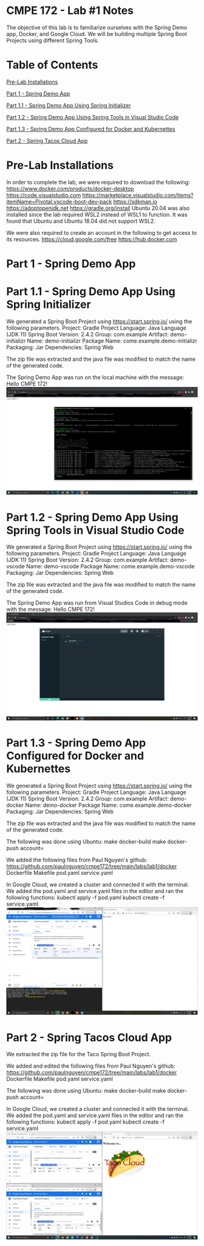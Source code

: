 # CMPE 172 - Lab #1 Notes
The objective of this lab is to familiarize ourselves with the Spring Demo app, Docker, and Google Cloud. We will be building multiple Spring Boot Projects using different Spring Tools.

# Table of Contents
[Pre-Lab Installations](#pre-lab-installations)

[Part 1 - Spring Demo App](#part-1---spring-demo-app)

[Part 1.1 - Spring Demo App Using Spring Initializer](#part-11---spring-demo-app-using-spring-initializer)

[Part 1.2 - Spring Demo App Using Spring Tools in Visual Studio Code](#part-12---spring-demo-app-using-spring-tools-in-visual-studio-code)

[Part 1.3 - Spring Demo App Configured for Docker and Kubernettes](#part-13---spring-demo-app-configured-for-docker-and-kubernettes)

[Part 2 - Spring Tacos Cloud App](#part-2---spring-tacos-cloud-app)

# Pre-Lab Installations
In order to complete the lab, we were required to download the following:
https://www.docker.com/products/docker-desktop
https://code.visualstudio.com
https://marketplace.visualstudio.com/items?itemName=Pivotal.vscode-boot-dev-pack
https://sdkman.io
https://adoptopenjdk.net
https://gradle.org/install
Ubuntu 20.04 was also installed since the lab required WSL2 instead of WSL1 to function. It was found that Ubuntu and Ubuntu 18.04 did not support WSL2.

We were also required to create an account in the following to get access to its resources.
https://cloud.google.com/free
https://hub.docker.com

# Part 1 - Spring Demo App

# Part 1.1 - Spring Demo App Using Spring Initializer
We generated a Spring Boot Project using https://start.spring.io/ using the following parameters.
Project: Gradle Project
Language: Java Language (JDK 11)
Spring Boot Version: 2.4.2
Group: com.example
Artifact: demo-initializr
Name: demo-initializr
Package Name: come.example.demo-initializr
Packaging: Jar
Dependencies: Spring Web

The zip file was extracted and the java file was modified to match the name of the generated code.

The Spring Demo App was run on the local machine with the message: Hello CMPE 172! 
![Spring Initializer](172.1/172.1.png)

# Part 1.2 - Spring Demo App Using Spring Tools in Visual Studio Code
We generated a Spring Boot Project using https://start.spring.io/ using the following parameters.
Project: Gradle Project
Language: Java Language (JDK 11)
Spring Boot Version: 2.4.2
Group: com.example
Artifact: demo-vscode
Name: demo-vscode
Package Name: come.example.demo-vscode
Packaging: Jar
Dependencies: Spring Web

The zip file was extracted and the java file was modified to match the name of the generated code.

The Spring Demo App was run from Visual Studios Code in debug mode with the message: Hello CMPE 172! 
![Spring VS Code](172.1/172.1.2.png)

# Part 1.3 - Spring Demo App Configured for Docker and Kubernettes
We generated a Spring Boot Project using https://start.spring.io/ using the following parameters.
Project: Gradle Project
Language: Java Language (JDK 11)
Spring Boot Version: 2.4.2
Group: com.example
Artifact: demo-docker
Name: demo-docker
Package Name: come.example.demo-docker
Packaging: Jar
Dependencies: Spring Web

The zip file was extracted and the java file was modified to match the name of the generated code.

The following was done using Ubuntu:
make docker-build
make docker-push account=

We added the following files from Paul Nguyen's github: https://github.com/paulnguyen/cmpe172/tree/main/labs/lab1/docker
Dockerfile
Makefile
pod.yaml
service.yaml

In Google Cloud, we created a cluster and connected it with the terminal. We added the pod.yaml and service.yaml files in the editor and ran the following functions:
kubectl apply -f pod.yaml
kubectl create -f service.yaml
![Google Cloud](172.1/172.1.3.png)

# Part 2 - Spring Tacos Cloud App
We extracted the zip file for the Taco Spring Boot Project.

We added and edited the following files from Paul Nguyen's github: https://github.com/paulnguyen/cmpe172/tree/main/labs/lab1/docker
Dockerfile
Makefile
pod.yaml
service.yaml

The following was done using Ubuntu:
make docker-build
make docker-push account=

In Google Cloud, we created a cluster and connected it with the terminal. We added the pod.yaml and service.yaml files in the editor and ran the following functions:
kubectl apply -f pod.yaml
kubectl create -f service.yaml
![TacoCloud](172.1/172.2.png)
